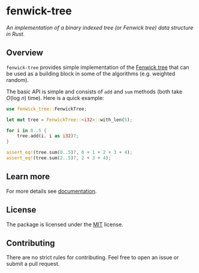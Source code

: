 # fenwick-tree

_An implementation of a binary indexed tree (or Fenwick tree) data structure in Rust._

## Overview

`fenwick-tree` provides simple implementation of the [Fenwick tree](https://en.wikipedia.org/wiki/Fenwick_tree) that can be used as a building block in some of the algorithms (e.g. weighted random).

The basic API is simple and consists of `add` and `sum` methods (both take _O_(log _n_) time). Here is a quick example:
```rust
use fenwick_tree::FenwickTree;

let mut tree = FenwickTree::<i32>::with_len(5);

for i in 0..5 {
    tree.add(i, i as i32)?;
}

assert_eq!(tree.sum(0..5)?, 0 + 1 + 2 + 3 + 4);
assert_eq!(tree.sum(2..5)?, 2 + 3 + 4);
```

## Learn more

For more details see [documentation](https://docs.rs/fenwick_tree/0.0.1/fenwick_tree).

## License

The package is licensed under the [MIT](https://github.com/JoshuaLight/fenwick-tree-rs/blob/master/LICENSE) license.

## Contributing

There are no strict rules for contributing. Feel free to open an issue or submit a pull request.
